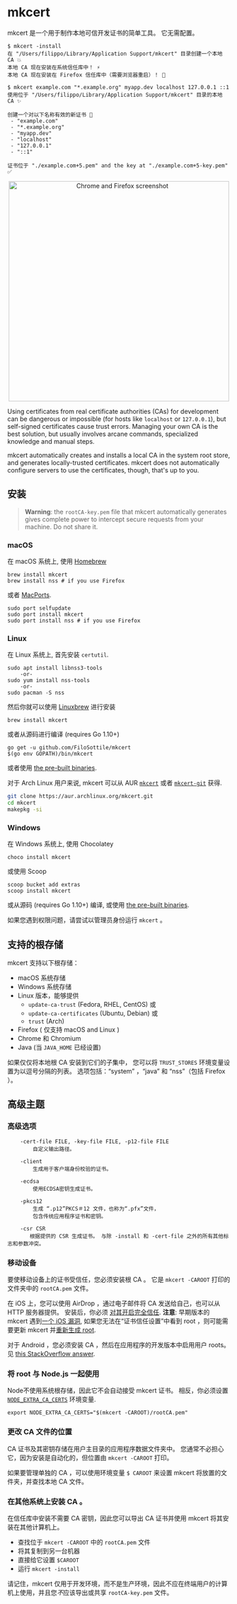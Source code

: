# mkcert

mkcert 是一个用于制作本地可信开发证书的简单工具。 它无需配置。

```
$ mkcert -install
在 "/Users/filippo/Library/Application Support/mkcert" 目录创建一个本地 CA 💥
本地 CA 现在安装在系统信任库中！ ⚡️
本地 CA 现在安装在 Firefox 信任库中（需要浏览器重启）！ 🦊

$ mkcert example.com "*.example.org" myapp.dev localhost 127.0.0.1 ::1
使用位于 "/Users/filippo/Library/Application Support/mkcert" 目录的本地 CA ✨

创建一个对以下名称有效的新证书 📜
 - "example.com"
 - "*.example.org"
 - "myapp.dev"
 - "localhost"
 - "127.0.0.1"
 - "::1"

证书位于 "./example.com+5.pem" and the key at "./example.com+5-key.pem" ✅
```

<p align="center"><img width="498" alt="Chrome and Firefox screenshot" src="https://user-images.githubusercontent.com/1225294/51066373-96d4aa80-15be-11e9-91e2-f4e44a3a4458.png"></p>

Using certificates from real certificate authorities (CAs) for development can be dangerous or impossible (for hosts like `localhost` or `127.0.0.1`), but self-signed certificates cause trust errors. Managing your own CA is the best solution, but usually involves arcane commands, specialized knowledge and manual steps.

mkcert automatically creates and installs a local CA in the system root store, and generates locally-trusted certificates. mkcert does not automatically configure servers to use the certificates, though, that's up to you.

## 安装

> **Warning**: the `rootCA-key.pem` file that mkcert automatically generates gives complete power to intercept secure requests from your machine. Do not share it.

### macOS

在 macOS 系统上, 使用 [Homebrew](https://brew.sh/)

```
brew install mkcert
brew install nss # if you use Firefox
```

或者 [MacPorts](https://www.macports.org/).

```
sudo port selfupdate
sudo port install mkcert
sudo port install nss # if you use Firefox
```

### Linux 

在 Linux 系统上, 首先安装 `certutil`.

```
sudo apt install libnss3-tools
    -or-
sudo yum install nss-tools
    -or-
sudo pacman -S nss
```

然后你就可以使用 [Linuxbrew](http://linuxbrew.sh/) 进行安装

```
brew install mkcert
````

或者从源码进行编译 (requires Go 1.10+)

```
go get -u github.com/FiloSottile/mkcert
$(go env GOPATH)/bin/mkcert
```

或者使用 [the pre-built binaries](https://github.com/FiloSottile/mkcert/releases).

对于 Arch Linux 用户来说, mkcert 可以从 AUR  [`mkcert`](https://aur.archlinux.org/packages/mkcert/)  或者 [`mkcert-git`](https://aur.archlinux.org/packages/mkcert-git/) 获得.

```bash
git clone https://aur.archlinux.org/mkcert.git
cd mkcert
makepkg -si
```

### Windows

在 Windows 系统上, 使用 Chocolatey

```
choco install mkcert
```

或使用 Scoop

```
scoop bucket add extras
scoop install mkcert
```

或从源码 (requires Go 1.10+) 编译, 或使用 [the pre-built binaries](https://github.com/FiloSottile/mkcert/releases).

如果您遇到权限问题，请尝试以管理员身份运行 `mkcert` 。

## 支持的根存储

mkcert 支持以下根存储：

* macOS 系统存储
* Windows 系统存储
* Linux 版本，能够提供
    * `update-ca-trust` (Fedora, RHEL, CentOS) 或
    * `update-ca-certificates` (Ubuntu, Debian) 或
    * `trust` (Arch)
* Firefox ( 仅支持 macOS and Linux )
* Chrome 和 Chromium
* Java (当 `JAVA_HOME` 已经设置)

如果仅仅将本地根 CA 安装到它们的子集中， 您可以将 `TRUST_STORES` 环境变量设置为以逗号分隔的列表。 选项包括：“system” ，“java” 和 “nss”（包括 Firefox ）。

## 高级主题

### 高级选项

```
	-cert-file FILE, -key-file FILE, -p12-file FILE
	    自定义输出路径。

	-client
	    生成用于客户端身份校验的证书。

	-ecdsa
	    使用ECDSA密钥生成证书。

	-pkcs12
	    生成 “.p12”PKCS＃12 文件，也称为“.pfx”文件，
	    包含传统应用程序证书和密钥。

	-csr CSR
	   根据提供的 CSR 生成证书。 与除 -install 和 -cert-file 之外的所有其他标志和参数冲突。
```

### 移动设备

要使移动设备上的证书受信任，您必须安装根 CA 。 它是 `mkcert -CAROOT` 打印的文件夹中的 `rootCA.pem` 文件。

在 iOS 上，您可以使用 AirDrop ，通过电子邮件将 CA 发送给自己，也可以从 HTTP 服务器提供。 安装后，你必须 [对其开启完全信任](https://support.apple.com/en-nz/HT204477). **注意**: 早期版本的 mkcert 遇到[一个 iOS 漏洞](https://forums.developer.apple.com/thread/89568), 如果您无法在“证书信任设置”中看到 root ，则可能需要更新 mkcert 并[重新生成 root](https://github.com/FiloSottile/mkcert/issues/47#issuecomment-408724149).

对于 Android ，您必须安装 CA ，然后在应用程序的开发版本中启用用户 roots。 见 [this StackOverflow answer](https://stackoverflow.com/a/22040887/749014).

### 将  root 与 Node.js 一起使用

Node不使用系统根存储，因此它不会自动接受 mkcert 证书。 相反，你必须设置 [`NODE_EXTRA_CA_CERTS`](https://nodejs.org/api/cli.html#cli_node_extra_ca_certs_file) 环境变量.

```
export NODE_EXTRA_CA_CERTS="$(mkcert -CAROOT)/rootCA.pem"
```

### 更改 CA 文件的位置

CA 证书及其密钥存储在用户主目录的应用程序数据文件夹中。 您通常不必担心它，因为安装是自动化的，但位置由 `mkcert -CAROOT` 打印。

如果要管理单独的 CA ，可以使用环境变量 `$ CAROOT` 来设置 mkcert 将放置的文件夹，并查找本地 CA 文件。

### 在其他系统上安装 CA 。

在信任库中安装不需要 CA 密钥，因此您可以导出 CA 证书并使用 mkcert 将其安装在其他计算机上。

* 查找位于 `mkcert -CAROOT` 中的 `rootCA.pem` 文件
* 将其复制到另一台机器
* 直接给它设置 `$CAROOT` 
* 运行 `mkcert -install`

请记住，mkcert 仅用于开发环境，而不是生产环境，因此不应在终端用户的计算机上使用，并且您*不*应该导出或共享 `rootCA-key.pem` 文件。
